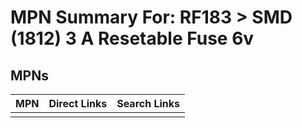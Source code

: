 



# MPN Summary For: RF183 > SMD (1812) 3 A Resetable Fuse 6v

## MPNs
  

|MPN|Direct Links|Search Links|
| :--- | :--- | :--- |
||||

